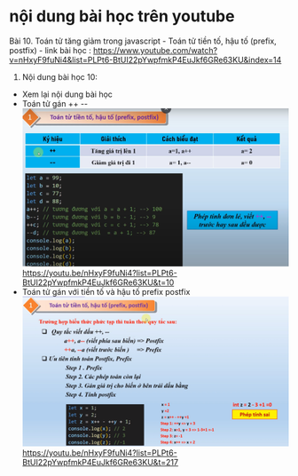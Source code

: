 # nội dung bài học trên youtube
Bài 10. Toán tử tăng giảm trong javascript - Toán tử tiền tố, hậu tố (prefix, postfix)
    - link bài học : https://www.youtube.com/watch?v=nHxyF9fuNi4&list=PLPt6-BtUI22pYwpfmkP4EuJkf6GRe63KU&index=14

1. Nội dung bài học 10:
- Xem lại nội dung bài học
- Toán tử gán ++ -- ![alt text](./assets/toantutientohauto.png) https://youtu.be/nHxyF9fuNi4?list=PLPt6-BtUI22pYwpfmkP4EuJkf6GRe63KU&t=10
- Toán tử gán với tiền tố và hậu tố prefix postfix ![alt text](./assets/perfixpostfix.png) https://youtu.be/nHxyF9fuNi4?list=PLPt6-BtUI22pYwpfmkP4EuJkf6GRe63KU&t=217